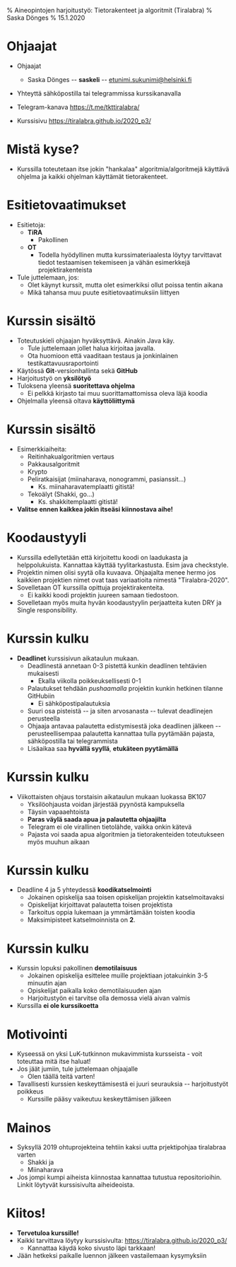 % Aineopintojen harjoitustyö: Tietorakenteet ja algoritmit (Tiralabra)
% Saska Dönges
% 15.1.2020

# Ohjaajat

- Ohjaajat
    - Saska Dönges -- **saskeli** -- etunimi.sukunimi@helsinki.fi
- Yhteyttä sähköpostilla tai telegrammissa kurssikanavalla

- Telegram-kanava https://t.me/tkttiralabra/
- Kurssisivu https://tiralabra.github.io/2020_p3/

# Mistä kyse?

- Kurssilla toteutetaan itse jokin "hankalaa" algoritmia/algoritmejä käyttävä ohjelma ja kaikki ohjelman käyttämät tietorakenteet.

# Esitietovaatimukset

- Esitietoja:
    - **TiRA**
        - Pakollinen
    - **OT**
        - Todella hyödyllinen mutta kurssimateriaalesta löytyy tarvittavat tiedot testaamisen tekemiseen ja vähän esimerkkejä projektirakenteista
- Tule juttelemaan, jos:
    - Olet käynyt kurssit, mutta olet esimerkiksi ollut poissa tentin aikana
    - Mikä tahansa muu puute esitietovaatimuksiin liittyen

# Kurssin sisältö

- Toteutuskieli ohjaajan hyväksyttävä. Ainakin Java käy.
    - Tule juttelemaan jollet halua kirjoitaa javalla.
    - Ota huomioon että vaaditaan testaus ja jonkinlainen testikattavuusraportointi
- Käytössä **Git**-versionhallinta sekä **GitHub**
- Harjoitustyö on **yksilötyö**
- Tuloksena yleensä **suoritettava ohjelma**
    - Ei pelkkä kirjasto tai muu suorittamattomissa oleva läjä koodia
- Ohjelmalla yleensä oltava **käyttöliittymä**

# Kurssin sisältö

- Esimerkkiaiheita:
    - Reitinhakualgoritmien vertaus
    - Pakkausalgoritmit
    - Krypto
    - Peliratkaisijat (miinaharava, nonogrammi, pasianssit...)
        - Ks. miinaharavatemplaatti gitistä!
    - Tekoälyt (Shakki, go...)
        - Ks. shakkitemplaatti gitistä! 
- **Valitse ennen kaikkea jokin itseäsi kiinnostava aihe!**

# Koodaustyyli

- Kurssilla edellytetään että kirjoitettu koodi on laadukasta ja helppolukuista. Kannattaa käyttää tyylitarkastusta. Esim java checkstyle.
- Projektin nimen olisi syytä olla kuvaava. Ohjaajalta menee hermo jos kaikkien projektien nimet ovat taas variaatioita nimestä "Tiralabra-2020".
- Sovelletaan OT kurssilla opittuja projektirakenteita.
    - Ei kaikki koodi projektin juureen samaan tiedostoon.
- Sovelletaan myös muita hyvän koodaustyylin perjaatteita kuten DRY ja Single responsibility.

# Kurssin kulku

- **Deadlinet** kurssisivun aikataulun mukaan.
    - Deadlinestä annetaan 0-3 pistettä kunkin deadlinen tehtävien mukaisesti
        - Ekalla viikolla poikkeuksellisesti 0-1
    - Palautukset tehdään *pushaamalla* projektin kunkin hetkinen tilanne GitHubiin
        - Ei sähköpostipalautuksia
    - Suuri osa pisteistä -- ja siten arvosanasta -- tulevat deadlinejen perusteella
    - Ohjaaja antavaa palautetta edistymisestä joka deadlinen jälkeen -- perusteellisempaa palautetta kannattaa tulla pyytämään pajasta, sähköpostilla tai telegrammista
    - Lisäaikaa saa **hyvällä syyllä**, **etukäteen pyytämällä**

# Kurssin kulku

- Viikottaisten ohjaus torstaisin aikataulun mukaan luokassa BK107
    - Yksilöohjausta voidan järjestää pyynöstä kampuksella
    - Täysin vapaaehtoista
    - **Paras väylä saada apua ja palautetta ohjaajilta**
    - Telegram ei ole virallinen tietolähde, vaikka onkin kätevä
    - Pajasta voi saada apua algoritmien ja tietorakenteiden toteutukseen myös muuhun aikaan

# Kurssin kulku

- Deadline 4 ja 5 yhteydessä **koodikatselmointi**
    - Jokainen opiskelija saa toisen opiskelijan projektin katselmoitavaksi
    - Opiskelijat kirjoittavat palautetta toisen projektista
    - Tarkoitus oppia lukemaan ja ymmärtämään toisten koodia
    - Maksimipisteet katselmoinnista on **2**.

# Kurssin kulku

- Kurssin lopuksi pakollinen **demotilaisuus**
    - Jokainen opiskelija esittelee muille projektiaan jotakuinkin 3-5 minuutin ajan
    - Opiskelijat paikalla koko demotilaisuuden ajan
    - Harjoitustyön ei tarvitse olla demossa vielä aivan valmis
- Kurssilla **ei ole kurssikoetta**

# Motivointi

- Kyseessä on yksi LuK-tutkinnon mukavimmista kursseista - voit toteuttaa mitä itse haluat!
- Jos jäät jumiin, tule juttelemaan ohjaajalle
    - Olen täällä teitä varten!
- Tavallisesti kurssien keskeyttämisestä ei juuri seurauksia -- harjoitustyöt poikkeus
    - Kurssille pääsy vaikeutuu keskeyttämisen jälkeen

# Mainos

- Syksyllä 2019 ohtuprojekteina tehtiin kaksi uutta prjektipohjaa tiralabraa varten
    - Shakki ja
    - Miinaharava
- Jos jompi kumpi aiheista kiinnostaa kannattaa tutustua repositorioihin. Linkit löytyvät kurssisivulta aiheideoista.

# Kiitos!

- **Tervetuloa kurssille!**
- Kaikki tarvittava löytyy kurssisivulta: https://tiralabra.github.io/2020_p3/
    - Kannattaa käydä koko sivusto läpi tarkkaan!
- Jään hetkeksi paikalle luennon jälkeen vastailemaan kysymyksiin

